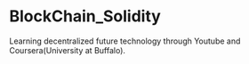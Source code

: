 # BlockChain_Solidity
Learning decentralized future technology through Youtube and Coursera(University at Buffalo).
